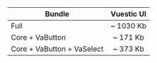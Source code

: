 
| Bundle                     | Vuestic UI                                |
| -------------------------- | :---------------------------------------: |
| Full                       | ~ 1030 Kb         |
| Core + VaButton            | ~ 171 Kb       |
| Core + VaButton + VaSelect | ~ 373 Kb |
    